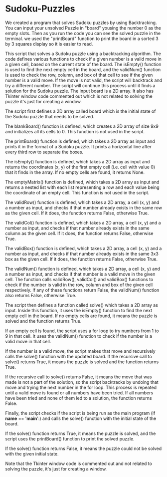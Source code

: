 # Sudoku-Puzzles

We created a program that solves Sudoku puzzles by using Backtracking.
You can input your unsolved Puzzle in "board" yousing the number 0 as the empty slots. Then as you run the code you can see the solved puzzle in the terminal. 
we used the "printBoard" function to print the board in a sorted 3 by 3 squares display so it is easier to read.

This script that solves a Sudoku puzzle using a backtracking algorithm. The code defines various functions to check if a given number is a valid move in a given cell, based on the current state of the board. The isEmpty() function is used to find the next empty cell in the board, and the validNum() function is used to check the row, column, and box of that cell to see if the given number is a valid move. If the move is not valid, the script will backtrack and try a different number. The script will continue this process until it finds a solution for the Sudoku puzzle. The input board is a 2D array.
It also has Tkinter window code commented out which is not related to solving the puzzle it's just for creating a window.

The script first defines a 2D array called board which is the initial state of the Sudoku puzzle that needs to be solved.

The blankBoard() function is defined, which creates a 2D array of size 9x9 and initializes all its cells to 0. This function is not used in the script.

The printBoard() function is defined, which takes a 2D array as input and prints it in the format of a Sudoku puzzle. It prints a horizontal line after every third row to separate the boxes.

The isEmpty() function is defined, which takes a 2D array as input and returns the coordinates (x, y) of the first empty cell (i.e. cell with value 0) that it finds in the array. If no empty cells are found, it returns None.

The emptyMatrix() function is defined, which takes a 2D array as input and returns a nested list with each list representing a row and each value being the coordinate of an empty cell. This function is not used in the script.

The validRow() function is defined, which takes a 2D array, a cell (x, y) and a number as input, and checks if that number already exists in the same row as the given cell. If it does, the function returns False, otherwise True.

The validCol() function is defined, which takes a 2D array, a cell (x, y) and a number as input, and checks if that number already exists in the same column as the given cell. If it does, the function returns False, otherwise True.

The validBox() function is defined, which takes a 2D array, a cell (x, y) and a number as input, and checks if that number already exists in the same 3x3 box as the given cell. If it does, the function returns False, otherwise True.

The validNum() function is defined, which takes a 2D array, a cell (x, y) and a number as input, and checks if that number is a valid move in the given cell. The function calls validRow(), validCol() and validBox() functions to check if the number is valid in the row, column and box of the given cell respectively. If any of these functions return False, the validNum() function also returns False, otherwise True.

The script then defines a function called solve() which takes a 2D array as input. Inside this function, it uses the isEmpty() function to find the next empty cell in the board. If no empty cells are found, it means the puzzle is solved and the function returns True.

If an empty cell is found, the script uses a for loop to try numbers from 1 to 9 in that cell. It uses the validNum() function to check if the number is a valid move in that cell.

If the number is a valid move, the script makes that move and recursively calls the solve() function with the updated board. If the recursive call to solve() returns True, it means the puzzle is solved and the function returns True.

If the recursive call to solve() returns False, it means the move that was made is not a part of the solution, so the script backtracks by undoing that move and trying the next number in the for loop. This process is repeated until a valid move is found or all numbers have been tried. If all numbers have been tried and none of them led to a solution, the function returns False.

Finally, the script checks if the script is being run as the main program (if __name__ == '__main__':) and calls the solve() function with the initial state of the board.

If the solve() function returns True, it means the puzzle is solved, and the script uses the printBoard() function to print the solved puzzle.

If the solve() function returns False, it means the puzzle could not be solved with the given initial state.

Note that the Tkinter window code is commented out and not related to solving the puzzle, it's just for creating a window.


